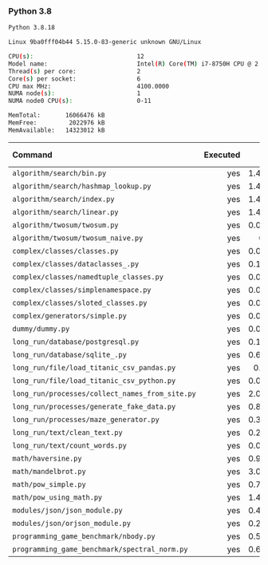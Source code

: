 ### **Python 3.8**

```bash
Python 3.8.18

Linux 9ba0fff04b44 5.15.0-83-generic unknown GNU/Linux

CPU(s):                             12
Model name:                         Intel(R) Core(TM) i7-8750H CPU @ 2.20GHz
Thread(s) per core:                 2
Core(s) per socket:                 6
CPU max MHz:                        4100.0000
NUMA node(s):                       1
NUMA node0 CPU(s):                  0-11

MemTotal:       16066476 kB
MemFree:         2022976 kB
MemAvailable:   14323012 kB
```

| Command | Executed | Mean [s] | Stddev [s] | Median [s] | Min [s] | Max [s] | Memory [MB] |
|:---|---:|---:|---:|---:|---:|---:|---:|
| `algorithm/search/bin.py` | yes | 1.40708 | 0.02343 | 1.40534 | 1.3765 | 1.45301 | 29.63616 |
| `algorithm/search/hashmap_lookup.py` | yes | 1.42754 | 0.02708 | 1.42332 | 1.4038 | 1.48383 | 30.00502 |
| `algorithm/search/index.py` | yes | 1.42984 | 0.01643 | 1.43527 | 1.40577 | 1.45181 | 29.85938 |
| `algorithm/search/linear.py` | yes | 1.49334 | 0.03452 | 1.48434 | 1.46532 | 1.56847 | 29.83929 |
| `algorithm/twosum/twosum.py` | yes | 0.07488 | 0.00067 | 0.07497 | 0.0741 | 0.07601 | 21.62891 |
| `algorithm/twosum/twosum_naive.py` | yes | 0.075 | 0.00026 | 0.07497 | 0.0746 | 0.07537 | 21.84989 |
| `complex/classes/classes.py` | yes | 0.04403 | 0.00077 | 0.04386 | 0.04314 | 0.04534 | 21.63672 |
| `complex/classes/dataclasses_.py` | yes | 0.11157 | 0.00048 | 0.11167 | 0.11083 | 0.11224 | 21.93136 |
| `complex/classes/namedtuple_classes.py` | yes | 0.08896 | 0.00152 | 0.08843 | 0.08796 | 0.09236 | 21.76618 |
| `complex/classes/simplenamespace.py` | yes | 0.04362 | 0.00036 | 0.04354 | 0.04328 | 0.0444 | 21.85547 |
| `complex/classes/sloted_classes.py` | yes | 0.04421 | 0.00039 | 0.04401 | 0.04394 | 0.04498 | 21.96094 |
| `complex/generators/simple.py` | yes | 0.06433 | 0.00042 | 0.06435 | 0.06378 | 0.06484 | 22.03739 |
| `dummy/dummy.py` | yes | 0.03072 | 0.00202 | 0.03021 | 0.02924 | 0.03501 | 21.59096 |
| `long_run/database/postgresql.py` | yes | 0.15279 | 0.00234 | 0.15214 | 0.15096 | 0.15793 | 26.75446 |
| `long_run/database/sqlite_.py` | yes | 0.61123 | 0.0097 | 0.60925 | 0.60066 | 0.63176 | 66.75112 |
| `long_run/file/load_titanic_csv_pandas.py` | yes | 0.6638 | 0.00713 | 0.6638 | 0.6555 | 0.67736 | 65.15402 |
| `long_run/file/load_titanic_csv_python.py` | yes | 0.06983 | 0.00057 | 0.06998 | 0.06899 | 0.07052 | 21.65737 |
| `long_run/processes/collect_names_from_site.py` | yes | 2.01815 | 0.02673 | 2.02011 | 1.96768 | 2.04641 | 45.58036 |
| `long_run/processes/generate_fake_data.py` | yes | 0.82415 | 0.01196 | 0.81886 | 0.81556 | 0.84938 | 66.83873 |
| `long_run/processes/maze_generator.py` | yes | 0.35137 | 0.02579 | 0.35948 | 0.30483 | 0.38633 | 22.00335 |
| `long_run/text/clean_text.py` | yes | 0.27825 | 0.00175 | 0.2785 | 0.27527 | 0.28004 | 21.64118 |
| `long_run/text/count_words.py` | yes | 0.09138 | 0.00022 | 0.09132 | 0.09114 | 0.09176 | 21.67801 |
| `math/haversine.py` | yes | 0.91357 | 0.0341 | 0.90731 | 0.8819 | 0.97084 | 21.79799 |
| `math/mandelbrot.py` | yes | 3.04262 | 0.04266 | 3.02713 | 3.02111 | 3.13878 | 36.19587 |
| `math/pow_simple.py` | yes | 0.76167 | 0.02836 | 0.75186 | 0.74284 | 0.82273 | 21.51116 |
| `math/pow_using_math.py` | yes | 1.41396 | 0.03746 | 1.40653 | 1.36488 | 1.46021 | 21.48605 |
| `modules/json/json_module.py` | yes | 0.49365 | 0.00511 | 0.49313 | 0.48489 | 0.50054 | 22.06027 |
| `modules/json/orjson_module.py` | yes | 0.29604 | 0.00255 | 0.29537 | 0.29328 | 0.29962 | 22.50223 |
| `programming_game_benchmark/nbody.py` | yes | 0.53661 | 0.00615 | 0.53625 | 0.52958 | 0.54639 | 21.75167 |
| `programming_game_benchmark/spectral_norm.py` | yes | 0.64739 | 0.02998 | 0.64236 | 0.61989 | 0.71031 | 22.66853 |
